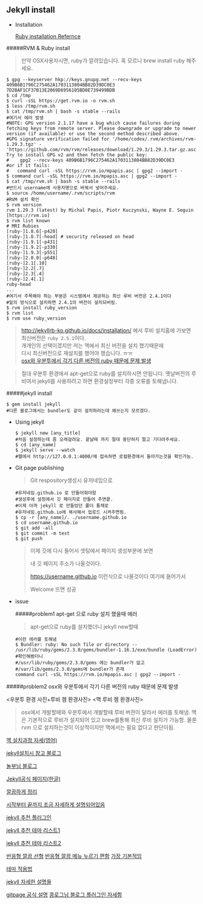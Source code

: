 ## Jekyll install
* Installation

  [Ruby installation Refernce](https://www.ruby-lang.org/ko/documentation/installation/)

#####RVM & Ruby install
  >만약 OSX사용자시면, ruby가 깔려있습니다. 혹 모르니 brew install ruby 해주세요.
  ```shell
  $ gpg --keyserver hkp://keys.gnupg.net --recv-keys 409B6B1796C275462A1703113804BB82D39DC0E3 7D2BAF1CF37B13E2069D6956105BD0E739499BDB
  $ cd /tmp
  $ curl -sSL https://get.rvm.io -o rvm.sh
  $ less /tmp/rvm.sh
  $ cat /tmp/rvm.sh | bash -s stable --rails
  #여기서 에러 발생
  #NOTE: GPG version 2.1.17 have a bug which cause failures during fetching keys from remote server. Please downgrade or upgrade to newer version (if available) or use the second method described above.
  #GPG signature verification failed for '/home/codex/.rvm/archives/rvm-1.29.3.tgz' - 'https://github.com/rvm/rvm/releases/download/1.29.3/1.29.3.tar.gz.asc'! Try to install GPG v2 and then fetch the public key:
  #    gpg2 --recv-keys 409B6B1796C275462A1703113804BB82D39DC0E3
  #or if it fails:
  #   command curl -sSL https://rvm.io/mpapis.asc | gpg2 --import -
  $ command curl -sSL https://rvm.io/mpapis.asc | gpg2 --import -
  $ cat /tmp/rvm.sh | bash -s stable --rails
  #반드시 username에 사용자명으로 바꿔서 넣어주세요.
  $ source /home/username/.rvm/scripts/rvm
  #RVM 설치 확인
  $ rvm version
  rvm 1.29.3 (latest) by Michal Papis, Piotr Kuczynski, Wayne E. Seguin [https://rvm.io]
  $ rvm list known
  # MRI Rubies
  [ruby-]1.8.6[-p420]
  [ruby-]1.8.7[-head] # security released on head
  [ruby-]1.9.1[-p431]
  [ruby-]1.9.2[-p330]
  [ruby-]1.9.3[-p551]
  [ruby-]2.0.0[-p648]
  [ruby-]2.1[.10]
  [ruby-]2.2[.7]
  [ruby-]2.3[.4]
  [ruby-]2.4[.1]
  ruby-head
  ...
  #여기서 주목해야 하는 부분은 시스템에서 제공하는 최신 루비 버전은 2.4.1이다
  #밑의 방식으로 설치하면 2.4.1의 버전이 설치되버림.
  $ rvm install ruby_version
  $ rvm list
  $ rvm use ruby_version
  ```
  >http://jekyllrb-ko.github.io/docs/installation/ 에서 루비 설치홈에 가보면 최신버전은
  >`ruby 2.5.1`이다.  
  >개개인의 선택이겠지만 저는 맥에서 최신 버전을 설치 했기때문에  
  >다시 최신버전으로 재설치를 했어야 했습니다. ㅠㅠ  
  >[osx와 우분투에서 각기 다른 버전의 ruby 때문에 문제 발생](#####problem1)
  
  >절대 우분투 환경에서 apt-get으로 ruby를 설치하시면 안됩니다.
  >옛날버전의 루비여서 jekyll를 사용하려고 하면 환경설정부터 각종 오류를 토해냅니다.

  #####jekyll install
  ```shell
  $ gem install jekyll
  #다른 블로그에서는 bundler도 같이 설치하라는데 왜쓰는지 모르겠다.
  ```

* Using jekyll

  ```shell
  $ jekyll new [any_title]
  #처음 설정하는데 좀 오래걸려요. 끝날때 까지 절대 중단하지 말고 기다려주세요.
  $ cd [any_name]
  $ jekyll serve --watch
  #웹에서 http://127.0.0.1:4000/에 접속하면 로컬환경에서 돌아가는것을 확인가능.
  ```

* Git page publishing

  > Git respository생성시 유저네임으로

  ```shell
  #유저네임.github.io 로 만들어줘야함
  #생성후에 설정에서 깃 페이지로 만들어 주면끝.
  #이제 아까 jekyll 로 만들었던 폴더 통채로
  #유저네임.github.io에 복사해서 업로드 시켜주면됨.
  $ cp -r [any_name]/. ./username.github.io
  $ cd username.github.io
  $ git add -all
  $ git commit -m test
  $ git push
  ```

  > 이제 깃에 다시 들어서 셋팅에서 페이지 생성부분에 보면
  >
  > 내 깃 페이지 주소가 나올것이다.
  >
  > https://username.github.io 이런식으로 나올것이다 여기에 들어가서
  >
  > Welcome 뜨면 성공



* issue

  #####problem1
  apt-get 으로  ruby 설치 했을때 에러

  > apt-get으로 ruby를 설치했더니
  > jekyll new할때
  ```shell
  #이런 에러를 토해냄
  $ Bundler: ruby: No such file or directory --      /usr/lib/ruby/gems/2.3.0/gems/bundler-1.16.1/exe/bundle (LoadError)
  #확인해봤더니
  #/usr/lib/ruby/gems/2.3.0/gems 에는 bundler가 없고
  #/var/lib/gems/2.3.0/gems에 bundler가 존재
  command curl -sSL https://rvm.io/mpapis.asc | gpg2 --import -
  ```
#####problem2
  osx와 우분투에서 각기 다른 버전의 ruby 때문에 문제 발생

  <우분투 환경 사진+루비 젬 환경사진>
  <맥 루비 젬 환경사진>

  > osx에서 개발할때와 우분투에서 개발할때 루비 버젼이 달라서 에러를 토해냄.
  > 맥은 기본적으로 루비가 설치되어 있고 brew를통해 최신 루비 설치가 가능함.
  > 물론 rvm 으로 설치하는것이 이상적이지만 맥에서는 필요 없다고 판단이됨.
  >
  > 

[맥 설치과정 자세(영어)](https://programminghistorian.org/lessons/building-static-sites-with-jekyll-github-pages)

[jekyll설치시 참고 블로그](https://xho95.github.io/blog/github/pages/jekyll/minima/theme/2017/03/04/Jekyll-Blog-with-Minima.html)

[놀부님 블로그](https://nolboo.kim/blog/2013/10/15/free-blog-with-github-jekyll/)

[Jekyll공식 페이지(한글)](http://jekyllrb-ko.github.io/)

[깔끔하게 정리](http://tech.kakao.com/2016/07/07/tech-blog-story/)

[시작부터 끝까지 조금 자세하게 설명되어있음](http://lawfully.kr/smart/jekyll.html#html-css-%EC%9E%90%EB%B0%94%EC%8A%A4%ED%81%AC%EB%A6%BD%ED%8A%B8-%ED%99%88%ED%8E%98%EC%9D%B4%EC%A7%80%EC%9D%98-%EA%B8%B0%EB%B3%B8)

[jekyll 추천 플러그인](http://xdesigns.net/2018/02/10-must-have-free-plugins-for-jekyll/)

[jekyll 추천 테마 리스트1](http://xdesigns.net/2016/04/jekyll-themes/)

[jekyll 추천 테마 리스트2](https://www.quora.com/What-are-the-best-Jekyll-themes?utm_medium=organic&utm_source=google_rich_qa&utm_campaign=google_rich_qa)





[반응형 깔끔 선형](https://github.com/CloudCannon/hydra-jekyll-template)
[반응형 깔끔 메뉴 누르기 편함](https://qwtel.com/hydejack/)
[가장 기본적임](https://chrisbobbe.github.io/jekyll-theme-prologue/)

[테마 적용법](https://junhobaik.github.io/jekyll-apply-theme/)

[jekyll 자세한 설명들](https://programminghistorian.org/lessons/building-static-sites-with-jekyll-github-pages)

[gitpage 공식 설명](https://help.github.com/categories/github-pages-basics/)
[콩로그님 블로그 플러그인 자세함](http://my2kong.net/2016/07/07/jekyll-blogging-theme/)